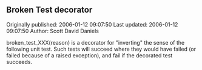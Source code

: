 ## Broken Test decorator

Originally published: 2006-01-12 09:07:50
Last updated: 2006-01-12 09:07:50
Author: Scott David Daniels

broken_test_XXX(reason) is a decorator for "inverting" the sense of the following unit test.  Such tests will succeed where they would have failed (or failed because of a raised exception), and fail if the decorated test succeeds.